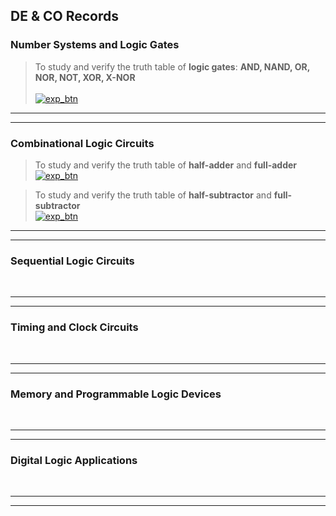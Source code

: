 ## **DE & CO Records**

### **Number Systems and Logic Gates**
> To study and verify the truth table of **logic gates**: **AND, NAND, OR, NOR, NOT, XOR, X-NOR** <br> <br> [![exp_btn](https://img.shields.io/badge/Experiment_01-%23000000.svg?style=for-the-badge&logo=polestar&logoColor=FF7139)](experiments/1.md)

---
---

### **Combinational Logic Circuits**

> To study and verify the truth table of **half-adder** and **full-adder**  
[![exp_btn](https://img.shields.io/badge/Experiment_02-%23000000.svg?style=for-the-badge&logo=polestar&logoColor=FF7139)](experiments/2.md)

> To study and verify the truth table of **half-subtractor** and **full-subtractor**  
[![exp_btn](https://img.shields.io/badge/Experiment_03-%23000000.svg?style=for-the-badge&logo=polestar&logoColor=FF7139)](experiments/3.md)

---
---

### **Sequential Logic Circuits**
<br>

---
---

### **Timing and Clock Circuits**
<br>

---
---

### **Memory and Programmable Logic Devices**
<br>

---
---

### **Digital Logic Applications**
<br>

---
---